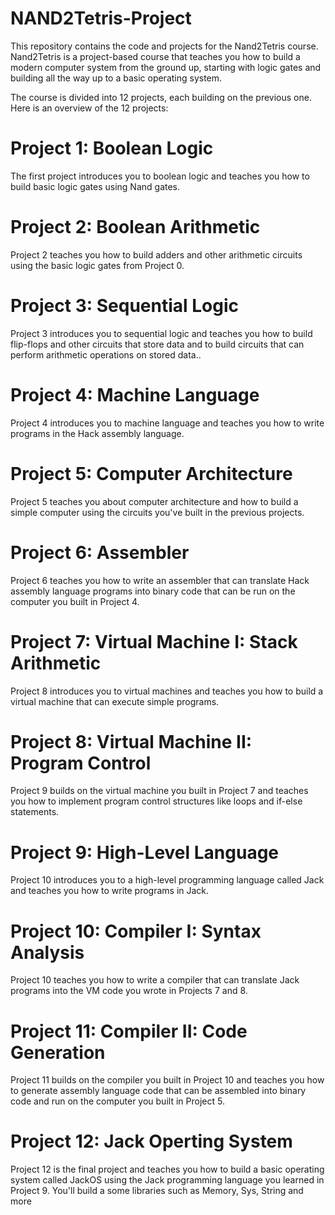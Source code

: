 # NAND2Tetris-Project

This repository contains the code and projects for the Nand2Tetris course. Nand2Tetris is a project-based course that teaches you how to build a modern computer system from the ground up, starting with logic gates and building all the way up to a basic operating system.

The course is divided into 12 projects, each building on the previous one. Here is an overview of the 12 projects:

# Project 1: Boolean Logic

The first project introduces you to boolean logic and teaches you how to build basic logic gates using Nand gates.

# Project 2: Boolean Arithmetic

Project 2 teaches you how to build adders and other arithmetic circuits using the basic logic gates from Project 0.

# Project 3: Sequential Logic

Project 3 introduces you to sequential logic and teaches you how to build flip-flops and other circuits that store data and to build circuits that can perform arithmetic operations on stored data..

# Project 4: Machine Language

Project 4 introduces you to machine language and teaches you how to write programs in the Hack assembly language.

# Project 5: Computer Architecture

Project 5 teaches you about computer architecture and how to build a simple computer using the circuits you've built in the previous projects.

# Project 6: Assembler

Project 6 teaches you how to write an assembler that can translate Hack assembly language programs into binary code that can be run on the computer you built in Project 4.

# Project 7: Virtual Machine I: Stack Arithmetic

Project 8 introduces you to virtual machines and teaches you how to build a virtual machine that can execute simple programs.

# Project 8: Virtual Machine II: Program Control

Project 9 builds on the virtual machine you built in Project 7 and teaches you how to implement program control structures like loops and if-else statements.

# Project 9: High-Level Language

Project 10 introduces you to a high-level programming language called Jack and teaches you how to write programs in Jack.

# Project 10: Compiler I: Syntax Analysis

Project 10 teaches you how to write a compiler that can translate Jack programs into the VM code you wrote in Projects 7 and 8.

# Project 11: Compiler II: Code Generation

Project 11 builds on the compiler you built in Project 10 and teaches you how to generate assembly language code that can be assembled into binary code and run on the computer you built in Project 5.

# Project 12: Jack Operting System

Project 12 is the final project and teaches you how to build a basic operating system called JackOS using the Jack programming language you learned in Project 9. You'll build a some libraries such as Memory, Sys, String and more
